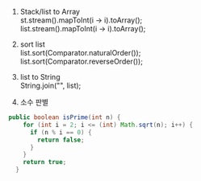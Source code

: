 1. Stack/list to Array  
st.stream().mapToInt(i -> i).toArray();  
list.stream().mapToInt(i -> i).toArray();  
       
2. sort list  
list.sort(Comparator.naturalOrder());  
list.sort(Comparator.reverseOrder());  
  
3. list to String  
String.join("", list);  
  
4. 소수 판별  
```java
public boolean isPrime(int n) {
    for (int i = 2; i <= (int) Math.sqrt(n); i++) {
      if (n % i == 0) {
        return false;
      }
    }
    return true;
  }
  ```

